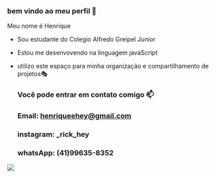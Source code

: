 ### bem vindo ao meu perfil 🐤

Meu nome é Henrique 

- Sou estudante do Colegio Alfredo Greipel Junior
- Estou me desenvovendo na linguagem javaScript
- utilizo este espaço para minha organização e compartilhamento de projetos🎭

  ### Você pode entrar em contato comigo 📫
  ### Email: henriqueehey@gmail.com
  ### instagram: _rick_hey
  ### whatsApp: (41)99635-8352 


![](https://media.tenor.com/HJ8Nxo6FkI0AAAAC/broncos-hello.gif)
